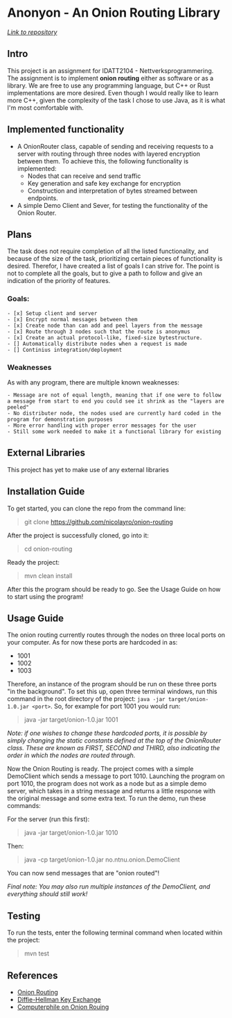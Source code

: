 
# Anonyon - An Onion Routing Library

_[Link to repository](https://github.com/nicolayro/onion-routing)_

## Intro

This project is an assignment for IDATT2104 - Nettverksprogrammering.
The assignment is to implement **onion routing** either as software or as a library. 
We are free to use any programming language, but C++ or Rust implementations are more desired. Even though I would really like to learn more C++, given the complexity of the task I chose to use Java, as it is what I'm most comfortable with.

## Implemented functionality
- A OnionRouter class, capable of sending and receiving requests to a server with routing through three nodes with layered encryption between them. To achieve this, the following functionality is implemented:
  - Nodes that can receive and send traffic
  - Key generation and safe key exchange for encryption
  - Construction and interpretation of bytes streamed between endpoints.
- A simple Demo Client and Sever, for testing the functionality of the Onion Router.

## Plans

The task does not require completion of all the listed functionality, and because of the size of the task, prioritizing certain pieces of functionality is desired. Therefor,
I have created a list of goals I can strive for. The point is not to complete all the goals, but to give a path to follow and give an indication of the priority of features.

### Goals:
	- [x] Setup client and server
	- [x] Encrypt normal messages between them
	- [x] Create node than can add and peel layers from the message
	- [x] Route through 3 nodes such that the route is anonymus
    - [x] Create an actual protocol-like, fixed-size bytestructure.
	- [] Automatically distribute nodes when a request is made
    - [] Continius integration/deployment

### Weaknesses

As with any program, there are multiple known weaknesses:

    - Message are not of equal length, meaning that if one were to follow a message from start to end you could see it shrink as the "layers are peeled"
    - No distributer node, the nodes used are currently hard coded in the program for demonstration purposes
    - More error handling with proper error messages for the user
    - Still some work needed to make it a functional library for existing 

## External Libraries

This project has yet to make use of any external libraries

## Installation Guide

To get started, you can clone the repo from the command line:
> git clone https://github.com/nicolayro/onion-routing

After the project is successfully cloned, go into it:
> cd onion-routing

Ready the project:
> mvn clean install

After this the program should be ready to go. See the Usage Guide on how to start using the program!

## Usage Guide

The onion routing currently routes through the nodes on three local ports on your computer. As for now these ports are 
hardcoded in as:

- 1001
- 1002
- 1003

Therefore, an instance of the program should be run on these three ports "in the background". To set this up, open three terminal windows, run this command in the root directory of the project:
`java -jar target/onion-1.0.jar <port>`. So, for example for port 1001 you would run:
> java -jar target/onion-1.0.jar 1001

_Note: if one wishes to change these hardcoded ports, it is possible by simply changing the static constants defined at the top of the OnionRouter class. These are known as *FIRST*, *SECOND* and *THIRD*, also indicating the order in which the nodes are routed through._

Now the Onion Routing is ready. The project comes with a simple DemoClient which sends a message to port 1010. Launching the program on port 1010, the program does not work as a node but as a simple demo server, which takes in a string message and returns a little response with the original message and some extra text. To run the demo, run these commands:

For the server (run this first):
> java -jar target/onion-1.0.jar 1010

Then:
> java -cp target/onion-1.0.jar no.ntnu.onion.DemoClient

You can now send messages that are "onion routed"!

_Final note: You may also run multiple instances of the DemoClient, and everything should still work!_

## Testing

To run the tests, enter the following terminal command when located within the project:

> mvn test

## References
- [Onion Routing](https://en.wikipedia.org/wiki/Onion_routing)
- [Diffie-Hellman Key Exchange](https://en.wikipedia.org/wiki/Onion_routing)
- [Computerphile on Onion Rouing](https://www.youtube.com/watch?v=QRYzre4bf7I&ab_channel=Computerphile)
